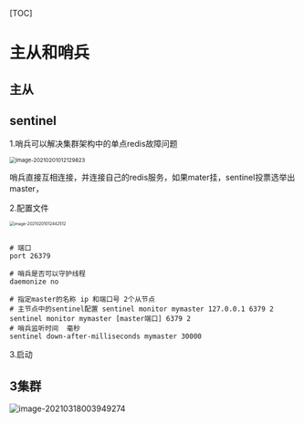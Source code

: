 

[TOC]



# 主从和哨兵



## 主从



## sentinel



1.哨兵可以解决集群架构中的单点redis故障问题

<img src="https://xiaoboblog-bucket.oss-cn-hangzhou.aliyuncs.com/blog/image-20210201012129823.png" alt="image-20210201012129823" style="zoom:67%;" />

哨兵直接互相连接，并连接自己的redis服务，如果mater挂，sentinel投票选举出master，

2.配置文件

<img src="https://xiaoboblog-bucket.oss-cn-hangzhou.aliyuncs.com/blog/image-20210201012442512.png" alt="image-20210201012442512" style="zoom:50%;" />

```shell

# 端口
port 26379

# 哨兵是否可以守护线程
daemonize no

# 指定master的名称 ip 和端口号 2个从节点
# 主节点中的sentinel配置 sentinel monitor mymaster 127.0.0.1 6379 2
sentinel monitor mymaster [master端口] 6379 2
# 哨兵监听时间  毫秒
sentinel down-after-milliseconds mymaster 30000
```



3.启动



## 3集群



![image-20210318003949274](https://xiaoboblog-bucket.oss-cn-hangzhou.aliyuncs.com/blog/image-20210318003949274.png)